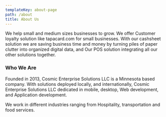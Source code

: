 ```yaml
---
templateKey: about-page
path: /about
title: About Us
---
```

We help small and medium sizes businesses to grow. We offer Customer loyalty solution like tapacard.com for small businesses. With our cashsheet solution we are saving business time and money by turning piles of paper clutter into organized digital data, and Our POS solution integrating all our other solutions together.

### Who We Are

Founded in 2013, Cosmic Enterprise Solutions LLC is a Minnesota based company. With solutions deployed locally, and internationally, Cosmic Enterprise Solutions LLC dedicated in mobile, desktop, Web development, and Application development.

We work in different industries ranging from Hospitality, transportation and food services.